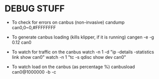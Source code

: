 # DEBUG STUFF

- To check for errors on canbus (non-invasive)
candump can0,0~0,#FFFFFFFF

- To generate canbus loading (kills klipper, if it is running)
cangen -e -g 0.12 can0

- To watch for traffic on the canbus
watch -n 1 -d "ip -details -statistics link show can0"
watch -n 1 "tc -s qdisc show dev can0"

- To watch load on the canbus (as percentage %)
canbusload can0@1000000 -b -c